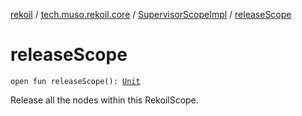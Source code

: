 [rekoil](../../index.md) / [tech.muso.rekoil.core](../index.md) / [SupervisorScopeImpl](index.md) / [releaseScope](./release-scope.md)

# releaseScope

`open fun releaseScope(): `[`Unit`](https://kotlinlang.org/api/latest/jvm/stdlib/kotlin/-unit/index.html)

Release all the nodes within this RekoilScope.

